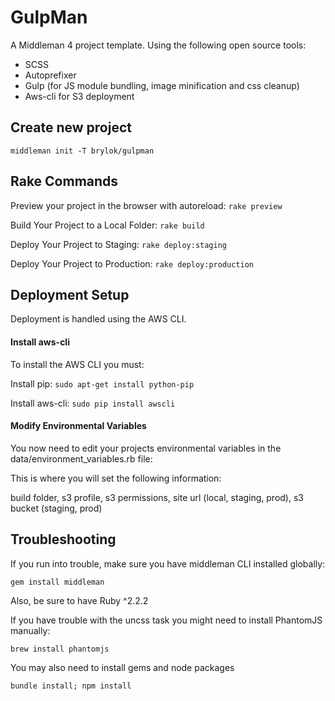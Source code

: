 # GulpMan

A Middleman 4 project template. Using the following open source tools:

- SCSS
- Autoprefixer
- Gulp (for JS module bundling, image minification and css cleanup)
- Aws-cli for S3 deployment

## Create new project

`middleman init -T brylok/gulpman`


## Rake Commands

Preview your project in the browser with autoreload: `rake preview`


Build Your Project to a Local Folder: `rake build`


Deploy Your Project to Staging: `rake deploy:staging`

Deploy Your Project to Production: `rake deploy:production`


## Deployment Setup
Deployment is handled using the AWS CLI.


#### Install aws-cli
To install the AWS CLI you must:

Install pip: `sudo apt-get install python-pip`

Install aws-cli: `sudo pip install awscli`


#### Modify Environmental Variables
You now need to edit your projects environmental variables in the data/environment_variables.rb file:

This is where you will set the following information:

build folder, s3 profile, s3 permissions, site url (local, staging, prod), s3 bucket (staging, prod)



## Troubleshooting

If you run into trouble, make sure you have middleman CLI installed globally:

`gem install middleman`

Also, be sure to have Ruby ^2.2.2

If you have trouble with the uncss task you might need to install PhantomJS manually:

`brew install phantomjs`


You may also need to install gems and node packages

`bundle install; npm install`
